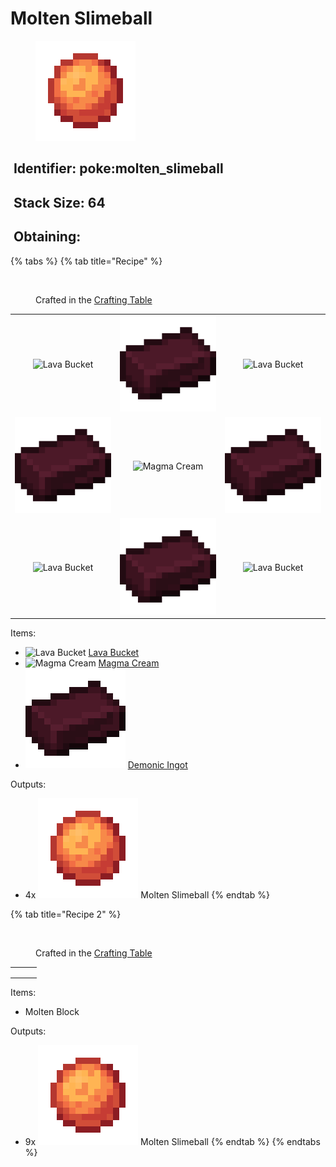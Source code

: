 # Molten Slimeball

<figure><img src="https://github.com/ItsMePok/PFE/blob/wikiAssets/wikiMain/molten_slimeball.png?raw=true" alt=""><figcaption></figcaption></figure>



## <img src="https://minecraft.wiki/images/Name_Tag_JE2_BE2.png?cbdc1" alt="" data-size="line"> Identifier: poke:molten\_slimeball

## <img src="https://minecraft.wiki/images/Light_Gray_Bundle_JE1_BE1.png?b552e" alt="" data-size="line"> Stack Size: 64

## <img src="https://minecraft.wiki/images/thumb/Crafting_Table_JE4_BE3.png/150px-Crafting_Table_JE4_BE3.png?5767f" alt="" data-size="line"> Obtaining:

{% tabs %}
{% tab title="Recipe" %}
<figure><img src="https://minecraft.wiki/images/thumb/Crafting_Table_JE4_BE3.png/150px-Crafting_Table_JE4_BE3.png?5767f" alt=""><figcaption><p>Crafted in the <a href="https://minecraft.wiki/w/Crafting_Table">Crafting Table</a></p></figcaption></figure>

|                                                                                                   |                                                                                                   |                                                                                                   |
| :-----------------------------------------------------------------------------------------------: | :-----------------------------------------------------------------------------------------------: | :-----------------------------------------------------------------------------------------------: |
|            ![Lava Bucket](https://minecraft.wiki/images/Lava_Bucket_JE2_BE2.png?55ee0)            | ![Demonic Ingot](https://github.com/ItsMePok/PFE/blob/wikiAssets/wikiMain/demonic_ingot.png?raw=true) |            ![Lava Bucket](https://minecraft.wiki/images/Lava_Bucket_JE2_BE2.png?55ee0)            |
| ![Demonic Ingot](https://github.com/ItsMePok/PFE/blob/wikiAssets/wikiMain/demonic_ingot.png?raw=true) |            ![Magma Cream](https://minecraft.wiki/images/Magma_Cream_JE3_BE2.png?7a317)            | ![Demonic Ingot](https://github.com/ItsMePok/PFE/blob/wikiAssets/wikiMain/demonic_ingot.png?raw=true) |
|            ![Lava Bucket](https://minecraft.wiki/images/Lava_Bucket_JE2_BE2.png?55ee0)            | ![Demonic Ingot](https://github.com/ItsMePok/PFE/blob/wikiAssets/wikiMain/demonic_ingot.png?raw=true) |            ![Lava Bucket](https://minecraft.wiki/images/Lava_Bucket_JE2_BE2.png?55ee0)            |

Items:

* <img src="https://minecraft.wiki/images/Lava_Bucket_JE2_BE2.png?55ee0" alt="Lava Bucket" data-size="line"> [Lava Bucket](https://minecraft.wiki/w/Lava_Bucket)
* <img src="https://minecraft.wiki/images/Magma_Cream_JE3_BE2.png?7a317" alt="Magma Cream" data-size="line"> [Magma Cream](https://minecraft.wiki/w/Magma_Cream)
* <img src="https://github.com/ItsMePok/PFE/blob/wikiAssets/wikiMain/demonic_ingot.png?raw=true" alt="Demonic Ingot" data-size="line"> [Demonic Ingot](demonic-ingot.md)

Outputs:

* 4x <img src="https://github.com/ItsMePok/PFE/blob/wikiAssets/wikiMain/molten_slimeball.png?raw=true" alt="Molten Slimeball" data-size="line"> Molten Slimeball&#x20;
{% endtab %}

{% tab title="Recipe 2" %}


<figure><img src="https://minecraft.wiki/images/thumb/Crafting_Table_JE4_BE3.png/150px-Crafting_Table_JE4_BE3.png?5767f" alt=""><figcaption><p>Crafted in the <a href="https://minecraft.wiki/w/Crafting_Table">Crafting Table</a></p></figcaption></figure>

|     |     |     |
| :-: | :-: | :-: |
|     |     |     |
|     |     |     |
|     |     |     |

Items:

* Molten Block

Outputs:

* 9x <img src="https://github.com/ItsMePok/PFE/blob/wikiAssets/wikiMain/molten_slimeball.png?raw=true" alt="Molten Slimeball" data-size="line"> Molten Slimeball&#x20;
{% endtab %}
{% endtabs %}

